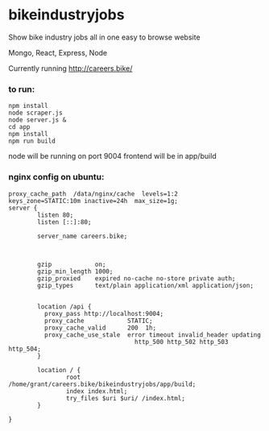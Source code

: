 # bikeindustryjobs
Show bike industry jobs all in one easy to browse website

Mongo, React, Express, Node

Currently running http://careers.bike/

### to run:

```
npm install
node scraper.js
node server.js &
cd app
npm install
npm run build
```

node will be running on port 9004
frontend will be in app/build

### nginx config on ubuntu:

```
proxy_cache_path  /data/nginx/cache  levels=1:2    keys_zone=STATIC:10m inactive=24h  max_size=1g;
server {
        listen 80;
        listen [::]:80;

        server_name careers.bike;

        

        gzip            on;
        gzip_min_length 1000;
        gzip_proxied    expired no-cache no-store private auth;
        gzip_types      text/plain application/xml application/json;


        location /api {
          proxy_pass http://localhost:9004;
          proxy_cache            STATIC;
          proxy_cache_valid      200  1h;
          proxy_cache_use_stale  error timeout invalid_header updating
                                   http_500 http_502 http_503 http_504;
        }
        
        location / {
                root /home/grant/careers.bike/bikeindustryjobs/app/build;
                index index.html;
                try_files $uri $uri/ /index.html;
        }
        
}
```
